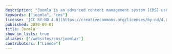 ```yaml
---
description: "Joomla is an advanced content management system (CMS) used to facilitate the easy creation and ongoing maintenance of dynamic websites. Deployed on top of the industry standard LAMP Stack, Joomla is designed to be both easy to use and manage from the end-user’s perspective and easy to administer and host."
keywords: ["joomla", "cms"]
license: '[CC BY-ND 4.0](https://creativecommons.org/licenses/by-nd/4.0)'
published: 2020-09-01
title: Joomla
show_in_lists: true
aliases: ['/websites/cms/joomla/']
contributors: ["Linode"]
---
```


